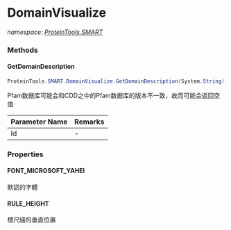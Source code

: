 ﻿# DomainVisualize
_namespace: [ProteinTools.SMART](./index.md)_





### Methods

#### GetDomainDescription
```csharp
ProteinTools.SMART.DomainVisualize.GetDomainDescription(System.String)
```
Pfam数据库可能会和CDD之中的Pfam数据库的版本不一致，故而可能会返回空值

|Parameter Name|Remarks|
|--------------|-------|
|Id|-|



### Properties

#### FONT_MICROSOFT_YAHEI
默認的字體
#### RULE_HEIGHT
標尺綫的垂直位置
